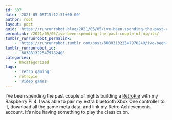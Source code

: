 ```yaml
---
id: 537
date: '2021-05-05T15:12:31+00:00'
author: root
layout: post
guid: 'https://runrunrobot.blog/2021/05/05/ive-been-spending-the-past-couple-of-nights/'
permalink: /2021/05/05/ive-been-spending-the-past-couple-of-nights/
tumblr_runrunrobot_permalink:
    - 'https://runrunrobot.tumblr.com/post/683831322547978240/ive-been-spending-the-past-couple-of-nights'
tumblr_runrunrobot_id:
    - '683831322547978240'
categories:
    - Uncategorized
tags:
    - 'retro gaming'
    - retropie
    - 'Video games'
---
```


I’ve been spending the past couple of nights building a [RetroPie](https://retropie.org.uk) with my Raspberry Pi 4. I was able to pair my extra bluetooth Xbox One controller to it, download all the game meta data, and link my Retro Achievements account. It’s nice having something to play the classics on.